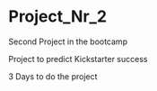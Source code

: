 # Project_Nr_2
Second Project in the bootcamp

Project to predict Kickstarter success

3 Days to do the project
